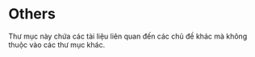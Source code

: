# Others

Thư mục này chứa các tài liệu liên quan đến các chủ đề khác mà không thuộc vào các thư mục khác.